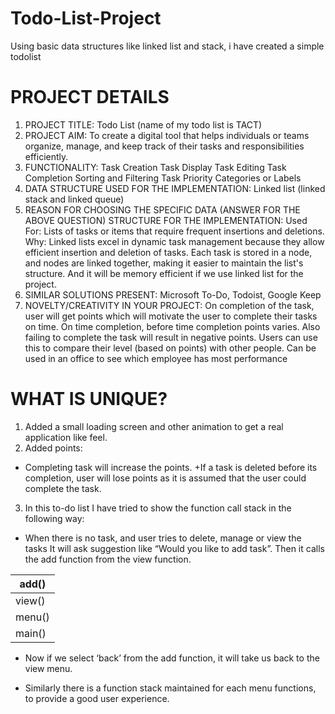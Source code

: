 # Todo-List-Project
Using basic data structures like linked list and stack, i have created a simple todolist 
# PROJECT DETAILS 
1. PROJECT TITLE: 
Todo List (name of my todo list is TACT)
2. PROJECT AIM: 
To create a digital tool that helps individuals or teams organize, manage, and keep track of 
their tasks and responsibilities efficiently. 
3. FUNCTIONALITY: 
Task Creation 
Task Display 
Task Editing 
Task Completion 
Sorting and Filtering 
Task Priority 
Categories or Labels 
4. DATA STRUCTURE USED FOR THE IMPLEMENTATION: 
Linked list (linked stack and linked queue) 
5. REASON FOR CHOOSING THE SPECIFIC DATA (ANSWER FOR THE ABOVE QUESTION) 
STRUCTURE FOR THE IMPLEMENTATION: 
Used For: Lists of tasks or items that require frequent insertions and deletions. 
Why: Linked lists excel in dynamic task management because they allow efficient insertion 
and deletion of tasks. Each task is stored in a node, and nodes are linked together, making it 
easier to maintain the list's structure. And it will be memory efficient if we use linked list for 
the project. 
6. SIMILAR SOLUTIONS PRESENT:
Microsoft To-Do, Todoist, Google Keep 
7. NOVELTY/CREATIVITY IN YOUR PROJECT: 
On completion of the task, user will get points which will motivate the user to complete their 
tasks on time. On time completion, before time completion points varies. Also failing to 
complete the task will result in negative points. 
Users can use this to compare their level (based on points) with other people. Can be used in 
an office to see which employee has most performance

# WHAT IS UNIQUE? 
1. Added a small loading screen and other animation to get a real application like feel. 
2. Added points:
 + Completing task will increase the points.
 +If a task is deleted before its completion, user will lose points as it is 
   assumed that the user could complete the task. 
3. In this to-do list I have tried to show the function call stack in the following way: 
 - When there is no task, and user tries to delete, manage or view the tasks 
  It will ask suggestion like “Would you like to add task”. Then it calls the 
  add function from the view function.

  |add()| 
  | --------|
  |view()|
  |menu()|
  |main()|
 + Now if we select ‘back’ from the add function, it will take us back to the view menu.
* Similarly there is a function stack maintained for each menu functions, to 
    provide a good user experience. 
 




